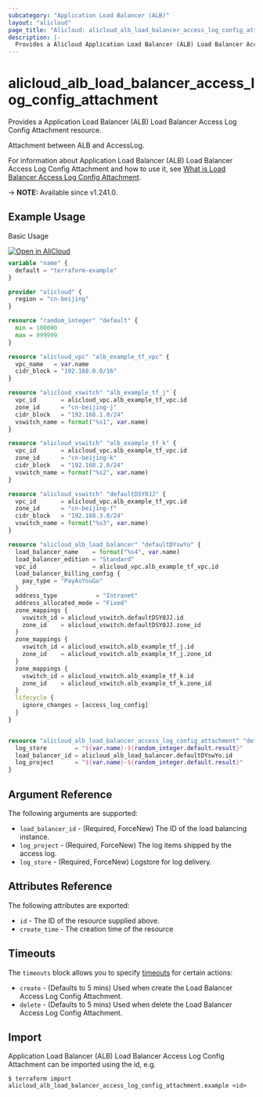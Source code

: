 ```yaml
---
subcategory: "Application Load Balancer (ALB)"
layout: "alicloud"
page_title: "Alicloud: alicloud_alb_load_balancer_access_log_config_attachment"
description: |-
  Provides a Alicloud Application Load Balancer (ALB) Load Balancer Access Log Config Attachment resource.
---
```


# alicloud_alb_load_balancer_access_log_config_attachment

Provides a Application Load Balancer (ALB) Load Balancer Access Log Config Attachment resource.

Attachment between ALB and AccessLog.

For information about Application Load Balancer (ALB) Load Balancer Access Log Config Attachment and how to use it, see [What is Load Balancer Access Log Config Attachment](https://www.alibabacloud.com/help/en/).

-> **NOTE:** Available since v1.241.0.

## Example Usage

Basic Usage

<div style="display: block;margin-bottom: 40px;"><div class="oics-button" style="float: right;position: absolute;margin-bottom: 10px;">
  <a href="https://api.aliyun.com/terraform?resource=alicloud_alb_load_balancer_access_log_config_attachment&exampleId=ba571d1d-cd2b-d8e0-6f7f-ae4c4efe0b495a5a17d5&activeTab=example&spm=docs.r.alb_load_balancer_access_log_config_attachment.0.ba571d1dcd&intl_lang=EN_US" target="_blank">
    <img alt="Open in AliCloud" src="https://img.alicdn.com/imgextra/i1/O1CN01hjjqXv1uYUlY56FyX_!!6000000006049-55-tps-254-36.svg" style="max-height: 44px; max-width: 100%;">
  </a>
</div></div>

```terraform
variable "name" {
  default = "terraform-example"
}

provider "alicloud" {
  region = "cn-beijing"
}

resource "random_integer" "default" {
  min = 100000
  max = 999999
}

resource "alicloud_vpc" "alb_example_tf_vpc" {
  vpc_name   = var.name
  cidr_block = "192.168.0.0/16"
}

resource "alicloud_vswitch" "alb_example_tf_j" {
  vpc_id       = alicloud_vpc.alb_example_tf_vpc.id
  zone_id      = "cn-beijing-j"
  cidr_block   = "192.168.1.0/24"
  vswitch_name = format("%s1", var.name)
}

resource "alicloud_vswitch" "alb_example_tf_k" {
  vpc_id       = alicloud_vpc.alb_example_tf_vpc.id
  zone_id      = "cn-beijing-k"
  cidr_block   = "192.168.2.0/24"
  vswitch_name = format("%s2", var.name)
}

resource "alicloud_vswitch" "defaultDSY0JJ" {
  vpc_id       = alicloud_vpc.alb_example_tf_vpc.id
  zone_id      = "cn-beijing-f"
  cidr_block   = "192.168.3.0/24"
  vswitch_name = format("%s3", var.name)
}

resource "alicloud_alb_load_balancer" "defaultDYswYo" {
  load_balancer_name    = format("%s4", var.name)
  load_balancer_edition = "Standard"
  vpc_id                = alicloud_vpc.alb_example_tf_vpc.id
  load_balancer_billing_config {
    pay_type = "PayAsYouGo"
  }
  address_type           = "Intranet"
  address_allocated_mode = "Fixed"
  zone_mappings {
    vswitch_id = alicloud_vswitch.defaultDSY0JJ.id
    zone_id    = alicloud_vswitch.defaultDSY0JJ.zone_id
  }
  zone_mappings {
    vswitch_id = alicloud_vswitch.alb_example_tf_j.id
    zone_id    = alicloud_vswitch.alb_example_tf_j.zone_id
  }
  zone_mappings {
    vswitch_id = alicloud_vswitch.alb_example_tf_k.id
    zone_id    = alicloud_vswitch.alb_example_tf_k.zone_id
  }
  lifecycle {
    ignore_changes = [access_log_config]
  }
}


resource "alicloud_alb_load_balancer_access_log_config_attachment" "default" {
  log_store        = "${var.name}-${random_integer.default.result}"
  load_balancer_id = alicloud_alb_load_balancer.defaultDYswYo.id
  log_project      = "${var.name}-${random_integer.default.result}"
}
```

## Argument Reference

The following arguments are supported:
* `load_balancer_id` - (Required, ForceNew) The ID of the load balancing instance.
* `log_project` - (Required, ForceNew) The log items shipped by the access log.
* `log_store` - (Required, ForceNew) Logstore for log delivery.

## Attributes Reference

The following attributes are exported:
* `id` - The ID of the resource supplied above.
* `create_time` - The creation time of the resource

## Timeouts

The `timeouts` block allows you to specify [timeouts](https://www.terraform.io/docs/configuration-0-11/resources.html#timeouts) for certain actions:
* `create` - (Defaults to 5 mins) Used when create the Load Balancer Access Log Config Attachment.
* `delete` - (Defaults to 5 mins) Used when delete the Load Balancer Access Log Config Attachment.

## Import

Application Load Balancer (ALB) Load Balancer Access Log Config Attachment can be imported using the id, e.g.

```shell
$ terraform import alicloud_alb_load_balancer_access_log_config_attachment.example <id>
```